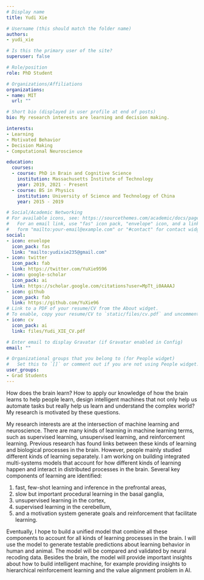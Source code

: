 ```yaml
---
# Display name
title: Yudi Xie

# Username (this should match the folder name)
authors:
- yudi_xie

# Is this the primary user of the site?
superuser: false

# Role/position
role: PhD Student

# Organizations/Affiliations
organizations:
- name: MIT
  url: ""

# Short bio (displayed in user profile at end of posts)
bio: My research interests are learning and decision making.

interests:
- Learning
- Motivated Behavior
- Decision Making
- Computational Neuroscience

education:
  courses:
  - course: PhD in Brain and Cognitive Science
    institution: Massachusetts Institute of Technology
    year: 2019, 2021 - Present
  - course: BS in Physics
    institution: University of Science and Technology of China
    year: 2015 - 2019

# Social/Academic Networking
# For available icons, see: https://sourcethemes.com/academic/docs/page-builder/#icons
#   For an email link, use "fas" icon pack, "envelope" icon, and a link in the
#   form "mailto:your-email@example.com" or "#contact" for contact widget.
social:
- icon: envelope
  icon_pack: fas
  link: "mailto:yudixie235@gmail.com"
- icon: twitter
  icon_pack: fab
  link: https://twitter.com/YuXie9596
- icon: google-scholar
  icon_pack: ai
  link: https://scholar.google.com/citations?user=MpTt_i0AAAAJ
- icon: github
  icon_pack: fab
  link: https://github.com/YuXie96
# Link to a PDF of your resume/CV from the About widget.
# To enable, copy your resume/CV to `static/files/cv.pdf` and uncomment the lines below.
- icon: cv
  icon_pack: ai
  link: files/Yudi_XIE_CV.pdf

# Enter email to display Gravatar (if Gravatar enabled in Config)
email: ""

# Organizational groups that you belong to (for People widget)
#   Set this to `[]` or comment out if you are not using People widget.
user_groups:
- Grad Students
---
```

How does the brain learn? How to apply our knowledge of how the brain learns to help people learn, design intelligent machines that not only help us automate tasks but really help us learn and understand the complex world? My research is motivated by these questions.

My research interests are at the intersection of machine learning and neuroscience. There are many kinds of learning in machine learning terms, such as supervised learning, unsupervised learning, and reinforcement learning. Previous research has found links between these kinds of learning and biological processes in the brain. However, people mainly studied different kinds of learning separately. I am working on building integrated multi-systems models that account for how different kinds of learning happen and interact in distributed processes in the brain. Several key components of learning are identified:

1. fast, few-shot learning and inference in the prefrontal areas,
2. slow but important procedural learning in the basal ganglia,
3. unsupervised learning in the cortex,
4. supervised learning in the cerebellum,
5. and a motivation system generate goals and reinforcement that facilitate learning.


Eventually, I hope to build a unified model that combine all these components to account for all kinds of learning processes in the brain. I will use the model to generate testable predictions about learning behavior in human and animal. The model will be compared and validated by neural recoding data. Besides the brain, the model will provide important insights about how to build intelligent machine, for example providing insights to hierarchical reinforcement learning and the value alignment problem in AI.
